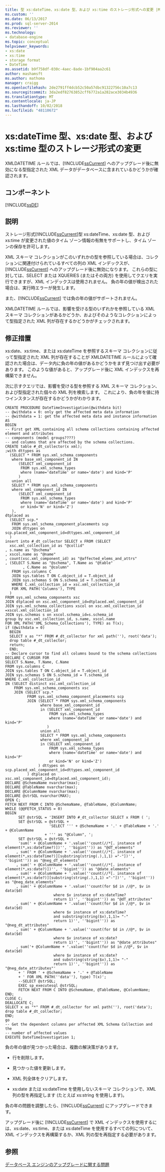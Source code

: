 ```yaml
---
title: 型 xs:dateTime、xs:date 型、および xs:time のストレージ形式への変更 |Microsoft Docs
ms.custom: ''
ms.date: 06/13/2017
ms.prod: sql-server-2014
ms.reviewer: ''
ms.technology:
- database-engine
ms.topic: conceptual
helpviewer_keywords:
- xs:date
- xs:time
- storage format
- DateTime
ms.assetid: b9f758df-030c-4aec-8ade-1bf904aa2c61
author: mashamsft
ms.author: mathoma
manager: craigg
ms.openlocfilehash: 2de2791ff4dcb52c50a57dbc91322756c10a7c13
ms.sourcegitcommit: 3da2edf82763852cff6772a1a282ace3034b4936
ms.translationtype: MT
ms.contentlocale: ja-JP
ms.lasthandoff: 10/02/2018
ms.locfileid: "48110672"
---
```

# <a name="changes-to-the-storage-format-for-types-xsdatetime-xsdate-and-xstime"></a>xs:dateTime 型、xs:date 型、および xs:time 型のストレージ形式の変更
  XMLDATETIME ルールでは、[!INCLUDE[ssCurrent](../../includes/sscurrent-md.md)] へのアップグレード後に無効になる型指定された XML データがデータベースに含まれているかどうかが確認されます。  
  
## <a name="component"></a>コンポーネント  
 [!INCLUDE[ssDE](../../includes/ssde-md.md)]  
  
## <a name="description"></a>説明  
 ストレージ形式[!INCLUDE[ssCurrent](../../includes/sscurrent-md.md)]型 xs:dateTime、xs:date 型、および xs:time が変更された値のタイム ゾーン情報の有無をサポートし、タイム ゾーンの保存を許可します。  
  
 XML スキーマ コレクションがこのいずれかの型を参照している場合は、コレクションに関連付けられているすべての列の XML インデックスが、[!INCLUDE[ssCurrent](../../includes/sscurrent-md.md)] へのアップグレード後に無効になります。 これらの型に対しては、SELECT または XQUERIES (またはその両方) を使用してクエリを実行できますが、XML インデックスは使用されません。 負の年の値が検出された場合は、実行時エラーが発生します。  
  
 また、[!INCLUDE[ssCurrent](../../includes/sscurrent-md.md)] では負の年の値がサポートされません。  
  
 XMLDATETIME ルールでは、影響を受ける型のいずれかを参照している XML スキーマ コレクションがあるかどうか、およびそのようなコレクションによって型指定された XML 列が存在するかどうかがチェックされます。  
  
## <a name="corrective-action"></a>修正措置  
 xs:date、xs:time、または xs:dateTime を参照するスキーマ コレクションに従って型指定された XML 列が存在することが XMLDATETIME ルールによって確認された場合は、データ内に負の年の値があるかどうかをまず見つけ出す必要があります。 このような値があると、アップグレード後に XML インデックスを再構築できません。  
  
 次に示すクエリでは、影響を受ける型を参照する XML スキーマ コレクション、および型指定された個々の XML 列を検索します。 これにより、負の年を値に持つインスタンスが存在するかどうかがわかります。  
  
```  
CREATE PROCEDURE DateTimeInvestigation(@withdata bit)  
-- @withdata = 0: only get the affected meta data information  
-- @withdata = 1: get the affected meta data and instance information  
AS  
BEGIN  
-- First get XML containing all schema collections containing affected element and attributes  
-- components (model groups????)   
-- and columns that are affected by the schema collections.   
CREATE table #_dt_collector(x xml);   
;with dttypes as  
  (SELECT * FROM sys.xml_schema_components   
   where base_xml_component_id IN   
      (SELECT xml_component_id   
       FROM sys.xml_schema_types   
       where (name='dateTime' or name='date') and kind='P'  
      )   
   union all  
   SELECT * FROM sys.xml_schema_components  
   where xml_component_id IN   
      (SELECT xml_component_id   
       FROM sys.xml_schema_types   
       where (name='dateTime' or name='date') and kind='P'  
       or kind='N' or kind='Z')   
   ),   
dtplaced as  
  (SELECT scp.*   
   FROM sys.xml_schema_component_placements scp   
   JOIN dttypes on scp.placed_xml_component_id=dttypes.xml_component_id  
  )   
insert into #_dt_collector SELECT x FROM (SELECT  
  xsc.xml_collection_id as "@collid"  
, s.name as "@schema"  
, xscol.name as "@name"  
, count(xsc.xml_component_id) as "@affected_elems_and_attrs"  
, (SELECT S.Name as "@schema", T.Name as "@table"  
        , C.Name as "@column"   
   FROM sys.columns C   
   JOIN sys.tables T ON C.object_id = T.object_id  
   JOIN sys.schemas S ON S.schema_id = T.schema_id  
   WHERE C.xml_collection_id = xsc.xml_collection_id  
   FOR XML PATH('Columns'), TYPE  
  )   
FROM sys.xml_schema_components xsc  
JOIN dtplaced on xsc.xml_component_id=dtplaced.xml_component_id  
JOIN sys.xml_schema_collections xscol on xsc.xml_collection_id =xscol.xml_collection_id  
JOIN sys.schemas s on xscol.schema_id=s.schema_id  
group by xsc.xml_collection_id, s.name, xscol.name  
FOR XML PATH('XML_Schema_Collections'), TYPE) as T(x);   
if (@withdata = 0)    
  BEGIN  
  SELECT x as "*" FROM #_dt_collector for xml path(''), root('data');   
  drop table #_dt_collector;   
  return;   
  END;   
-- Declare cursor to find all columns bound to the schema collections  
DECLARE C CURSOR FOR  
SELECT S.Name, T.Name, C.Name   
FROM sys.columns C   
JOIN sys.tables T ON C.object_id = T.object_id  
JOIN sys.schemas S ON S.schema_id = T.schema_id  
WHERE C.xml_collection_id  
IN (SELECT distinct xsc.xml_collection_id  
    FROM sys.xml_schema_components xsc  
    JOIN (SELECT scp.*   
          FROM sys.xml_schema_component_placements scp   
          JOIN (SELECT * FROM sys.xml_schema_components   
                where base_xml_component_id    
                in (SELECT xml_component_id   
                    FROM sys.xml_schema_types   
                    where (name='dateTime' or name='date') and kind='P'  
                   )   
                union all  
                SELECT * FROM sys.xml_schema_components  
                where xml_component_id   
                in (SELECT xml_component_id   
                    FROM sys.xml_schema_types   
                    where (name='dateTime' or name='date') and kind='P'  
                    or kind='N' or kind='Z')   
               ) dttypes on scp.placed_xml_component_id=dttypes.xml_component_id  
          ) dtplaced on xsc.xml_component_id=dtplaced.xml_component_id);   
DECLARE @SchemaName nvarchar(max);   
DECLARE @TableName nvarchar(max);   
DECLARE @ColumnName nvarchar(max);   
DECLARE @strSQL nvarchar(MAX);   
OPEN C;   
FETCH NEXT FROM C INTO @SchemaName, @TableName, @ColumnName;   
WHILE (@@FETCH_STATUS = 0)   
BEGIN  
      SET @strSQL = 'INSERT INTO #_dt_collector SELECT x FROM ( ';   
      SET @strSQL = @strSQL +    
                    'SELECT ''' + @SchemaName + '.' + @TableName + '.' + @ColumnName   
                  + ''' as "@Column", ';   
      SET @strSQL = @strSQL +    
      'sum(' + @ColumnName + '.value(''count(//*[. instance of element(*,xs:dateTime?)])'', ''bigint'')) as "@dT_elements"  
     , sum(' + @ColumnName + '.value(''count(//*[. instance of element(*,xs:dateTime?)][substring(string(.),1,1) ="-"])'', ''bigint'')) as "@neg_dT_elements"  
     , sum(' + @ColumnName + '.value(''count(//*[. instance of element(*,xs:date?)])'', ''bigint'')) as "@date_elements"  
     , sum(' + @ColumnName + '.value(''count(//*[. instance of element(*,xs:date?)][substring(string(.),1,1) ="-"])'', ''bigint'')) as "@neg_date_elements"   
     , sum(' + @ColumnName + '.value(''count(for $d in //@*, $v in data($d)  
                      where $v instance of xs:dateTime?   
                      return 1)'', ''bigint'')) as "@dT_attributes"   
     , sum(' + @ColumnName + '.value(''count(for $d in //@*, $v in data($d)   
                      where $v instance of xs:dateTime?   
                      and substring(string($v),1,1)= "-"  
                      return 1)'', ''bigint'')) as "@neg_dt_attributes"  
     , sum(' + @ColumnName + '.value(''count(for $d in //@*, $v in data($d)   
                      where $v instance of xs:date?   
                      return 1)'', ''bigint'')) as "@date_attributes"   
     , sum('+ @ColumnName + '.value(''count(for $d in //@*, $v in data($d)   
                      where $v instance of xs:date?   
                      and substring(string($v),1,1)= "-"  
                      return 1)'', ''bigint'')) as "@neg_date_attributes"'  
      + ' FROM ' + @SchemaName + '.' + @TableName  
      + ' FOR XML PATH(''data''), type) T(x)';   
      --SELECT @strSQL;   
      EXEC sp_executesql @strSQL;   
      FETCH NEXT FROM C INTO @SchemaName, @TableName, @ColumnName;   
END;   
CLOSE C;   
DEALLOCATE C;   
SELECT x as "*" FROM #_dt_collector for xml path(''), root('data');   
drop table #_dt_collector;   
END;   
go  
-- Get the dependent columns per affected XML Schema Collection and the  
-- number of affected values  
EXECUTE DateTimeInvestigation 1;   
```  
  
 負の年の値が見つかった場合は、複数の解決策があります。  
  
-   行を削除します。  
  
-   見つかった値を更新します。  
  
-   XML 列全体をクリアします。  
  
-   xs:date または xs:dateTime を使用しないスキーマ コレクションで、XML 列の型を再指定します (たとえば xs:string を使用します)。  
  
 負の年の問題を調整したら、[!INCLUDE[ssCurrent](../../includes/sscurrent-md.md)] にアップグレードできます。  
  
 アップグレード後に [!INCLUDE[ssCurrent](../../includes/sscurrent-md.md)] で XML インデックスを使用するには、xs:date、xs:time、または xs:dateTime を使用するすべての列について、XML インデックスを再構築するか、XML 列の型を再指定する必要があります。  
  
## <a name="see-also"></a>参照  
 [データベース エンジンのアップグレードに関する問題](../../../2014/sql-server/install/database-engine-upgrade-issues.md)  
  
  
